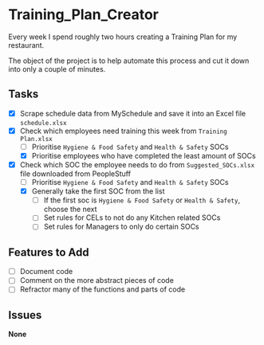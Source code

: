 # Training_Plan_Creator

Every week I spend roughly two hours creating a Training Plan for my restaurant.

The object of the project is to help automate this process and cut it down into only a couple of minutes.

## Tasks

- [x] Scrape schedule data from MySchedule and save it into an Excel file `schedule.xlsx`
- [x] Check which employees need training this week from `Training Plan.xlsx`
    - [ ] Prioritise `Hygiene & Food Safety` and `Health & Safety` SOCs
    - [x] Prioritise employees who have completed the least amount of SOCs
- [x] Check which SOC the employee needs to do from `Suggested_SOCs.xlsx` file downloaded from PeopleStuff
    - [ ] Prioritise `Hygiene & Food Safety` and `Health & Safety` SOCs
    - [x] Generally take the first SOC from the list
        - [ ] If the first soc is `Hygiene & Food Safety` or `Health & Safety`, choose the next
        - [ ] Set rules for CELs to not do any Kitchen related SOCs
        - [ ] Set rules for Managers to only do certain SOCs

## Features to Add

- [ ] Document code
- [ ] Comment on the more abstract pieces of code
- [ ] Refractor many of the functions and parts of code

## Issues

**None**